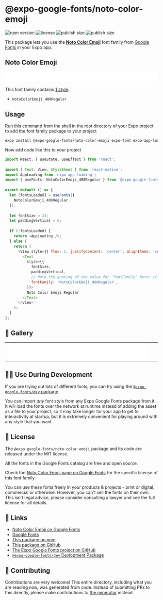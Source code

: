 # @expo-google-fonts/noto-color-emoji

![npm version](https://flat.badgen.net/npm/v/@expo-google-fonts/noto-color-emoji)
![license](https://flat.badgen.net/github/license/expo/google-fonts)
![publish size](https://flat.badgen.net/packagephobia/install/@expo-google-fonts/noto-color-emoji)
![publish size](https://flat.badgen.net/packagephobia/publish/@expo-google-fonts/noto-color-emoji)

This package lets you use the [**Noto Color Emoji**](https://fonts.google.com/specimen/Noto+Color+Emoji) font family from [Google Fonts](https://fonts.google.com/) in your Expo app.

## Noto Color Emoji

![Noto Color Emoji](./font-family.png)

This font family contains [1 style](#-gallery).

- `NotoColorEmoji_400Regular`

## Usage

Run this command from the shell in the root directory of your Expo project to add the font family package to your project
```sh
expo install @expo-google-fonts/noto-color-emoji expo-font expo-app-loading
```

Now add code like this to your project
```js
import React, { useState, useEffect } from 'react';

import { Text, View, StyleSheet } from 'react-native';
import AppLoading from 'expo-app-loading';
import { useFonts, NotoColorEmoji_400Regular } from '@expo-google-fonts/noto-color-emoji';

export default () => {
  let [fontsLoaded] = useFonts({
    NotoColorEmoji_400Regular,
  });

  let fontSize = 24;
  let paddingVertical = 6;

  if (!fontsLoaded) {
    return <AppLoading />;
  } else {
    return (
      <View style={{ flex: 1, justifyContent: 'center', alignItems: 'center' }}>
        <Text
          style={{
            fontSize,
            paddingVertical,
            // Note the quoting of the value for `fontFamily` here; it expects a string!
            fontFamily: 'NotoColorEmoji_400Regular',
          }}>
          Noto Color Emoji Regular
        </Text>
      </View>
    );
  }
};

```

## 🔡 Gallery


||||
|-|-|-|
|![NotoColorEmoji_400Regular](./NotoColorEmoji_400Regular.ttf.png)||||


## 👩‍💻 Use During Development

If you are trying out lots of different fonts, you can try using the [`@expo-google-fonts/dev` package](https://github.com/expo/google-fonts/tree/master/font-packages/dev#readme).

You can import *any* font style from any Expo Google Fonts package from it. It will load the fonts
over the network at runtime instead of adding the asset as a file to your project, so it may take longer
for your app to get to interactivity at startup, but it is extremely convenient
for playing around with any style that you want.

## 📖 License

The `@expo-google-fonts/noto-color-emoji` package and its code are released under the MIT license.

All the fonts in the Google Fonts catalog are free and open source.

Check the [Noto Color Emoji page on Google Fonts](https://fonts.google.com/specimen/Noto+Color+Emoji) for the specific license of this font family.

You can use these fonts freely in your products & projects - print or digital, commercial or otherwise. However, you can't sell the fonts on their own. This isn't legal advice, please consider consulting a lawyer and see the full license for all details.

## 🔗 Links

- [Noto Color Emoji on Google Fonts](https://fonts.google.com/specimen/Noto+Color+Emoji)
- [Google Fonts](https://fonts.google.com/)
- [This package on npm](https://www.npmjs.com/package/@expo-google-fonts/noto-color-emoji)
- [This package on GitHub](https://github.com/expo/google-fonts/tree/master/font-packages/noto-color-emoji)
- [The Expo Google Fonts project on GitHub](https://github.com/expo/google-fonts)
- [`@expo-google-fonts/dev` Devlopment Package](https://github.com/expo/google-fonts/tree/master/font-packages/dev)

## 🤝 Contributing

Contributions are very welcome! This entire directory, including what you are reading now, was generated from code. Instead of submitting PRs to this directly, please make contributions to [the generator](https://github.com/expo/google-fonts/tree/master/packages/generator) instead.
